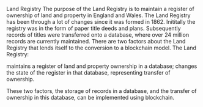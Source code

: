 Land Registry
The purpose of the Land Registry is to maintain a register of ownership of land and property in England and Wales.  The Land Registry has been through a lot of changes since it was formed in 1862.  Inititally the registry was in the form of paper title deeds and plans.  Subsequently records of titles were transferred onto a database, where over 24 million records are currently maintained. 
There are two factors about the Land Registry that lends itself to the conversion to a blockchain model.  The Land Registry:

maintains a register of land and property ownership in a database;
changes the state of the register in that database, representing transfer of ownership.

These two factors, the storage of records in a database, and the transfer of ownership in this database, can be implemented using blockchain.
